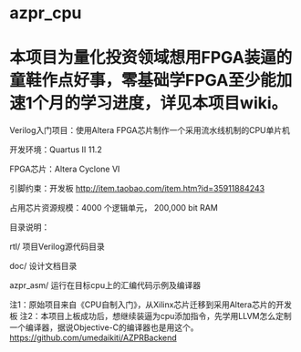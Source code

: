 azpr_cpu
========
本项目为量化投资领域想用FPGA装逼的童鞋作点好事，零基础学FPGA至少能加速1个月的学习进度，详见本项目wiki。
========

Verilog入门项目：使用Altera FPGA芯片制作一个采用流水线机制的CPU单片机

开发环境：Quartus II 11.2

FPGA芯片：Altera Cyclone VI

引脚约束：开发板 http://item.taobao.com/item.htm?id=35911884243

占用芯片资源规模：4000 个逻辑单元， 200,000 bit RAM

目录说明：

rtl/           项目Verilog源代码目录

doc/           设计文档目录

azpr_asm/      运行在目标cpu上的汇编代码示例及编译器 

注1：原始项目来自《CPU自制入门》，从Xilinx芯片迁移到采用Altera芯片的开发板
注2：本项目上板成功后，想继续装逼为cpu添加指令，先学用LLVM怎么定制一个编译器，据说Objective-C的编译器也是用这个。
     https://github.com/umedaikiti/AZPRBackend
